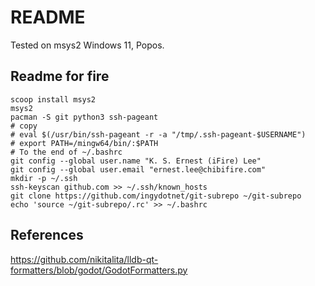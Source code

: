 # README

Tested on msys2 Windows 11, Popos.

## Readme for fire

```
scoop install msys2
msys2
pacman -S git python3 ssh-pageant
# copy
# eval $(/usr/bin/ssh-pageant -r -a "/tmp/.ssh-pageant-$USERNAME")
# export PATH=/mingw64/bin/:$PATH
# To the end of ~/.bashrc
git config --global user.name "K. S. Ernest (iFire) Lee"
git config --global user.email "ernest.lee@chibifire.com"
mkdir -p ~/.ssh
ssh-keyscan github.com >> ~/.ssh/known_hosts
git clone https://github.com/ingydotnet/git-subrepo ~/git-subrepo
echo 'source ~/git-subrepo/.rc' >> ~/.bashrc
```

## References

https://github.com/nikitalita/lldb-qt-formatters/blob/godot/GodotFormatters.py
